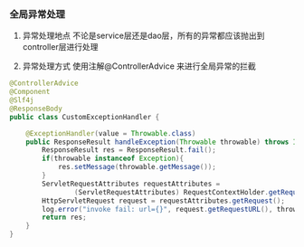 ### 全局异常处理

1. 异常处理地点
    不论是service层还是dao层，所有的异常都应该抛出到controller层进行处理

2. 异常处理方式
  使用注解@ControllerAdvice 来进行全局异常的拦截

```java
@ControllerAdvice
@Component
@Slf4j
@ResponseBody
public class CustomExceptionHandler {

    @ExceptionHandler(value = Throwable.class)
    public ResponseResult handleException(Throwable throwable) throws IOException {
        ResponseResult res = ResponseResult.fail();
        if(throwable instanceof Exception){
            res.setMessage(throwable.getMessage());
        }
        ServletRequestAttributes requestAttributes =
                (ServletRequestAttributes) RequestContextHolder.getRequestAttributes();
        HttpServletRequest request = requestAttributes.getRequest();
        log.error("invoke fail: url={}", request.getRequestURL(), throwable);
        return res;
    }
}
```